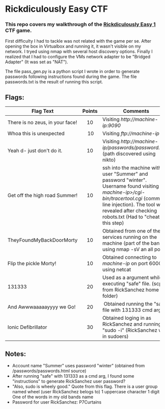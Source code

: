 # Rickdiculously Easy CTF
### This repo covers my walkthrough of the [Rickdiculously Easy 1](https://www.vulnhub.com/entry/rickdiculouslyeasy-1,207/) CTF game.

First difficulty I had to tackle was not related with the game per se. After opening the box in Virtualbox and running it,
it wasn't visible on my network. I tryed using nmap with several host discovery options. Finally I realized that I had to
configure the VMs network adapter to be "Bridged Adapter" (It was set as "NAT").

The file pass_gen.py is a python script I wrote in order to generate passwords following instructions found during the game.
The file passwords.txt is the result of running this script.

## Flags:
| Flag Text | Points | Comments |
| --------- |:------:|----------|
| There is no zeus, in your face! | 10 | Visiting _http://machine-ip:9090_
| Whoa this is unexpected | 10 | Visiting _ftp://machine-ip_
| Yeah d- just don't do it. | 10 | Visiting _http://machine-ip/passwords/password.html_ (path discovered using nikto)
| Get off the high road Summer! | 10 | ssh into the machine with user "Summer" and password "winter". Username found visiting _machine-ip>/cgi-bin/tracertool.cgi_ (command line injection). The tool was revealed after checking robots.txt (Had to "cheat" in this step)
| TheyFoundMyBackDoorMorty | 10 | Obtained from one of the services running on the machine (part of the banner, using nmap -sV an all ports)
| Flip the pickle Morty! | 10 | Obtained connecting to _machine-ip_ on port 60000 using netcat
| 131333 | 20 | Used as a argument while executing "safe" file. (scp from RickSanchez home folder)
| And Awwwaaaaayyyy we Go! | 20 | Obtained running the "safe" file with 131333 cmd arg
| Ionic Defibrillator | 30 | Obtained loging in as RickSanchez and running "sudo -i" (RickSanchez was in sudoers)

## Notes:
- Account name "Summer" uses password "winter" (obtained from /passwords/passwords.html source)
- After running "safe" with 131333 as a cmd arg, I found some "instructions" to generate RickSanchez user password?
- "Also, sudo is wheely good." Quote from this flag. There is a user group named wheel (user RickSanchez belogs to)
 1 uppercase character
 1 digit
 One of the words in my old bands name
- Password for user RickSanchez: P7Curtains
